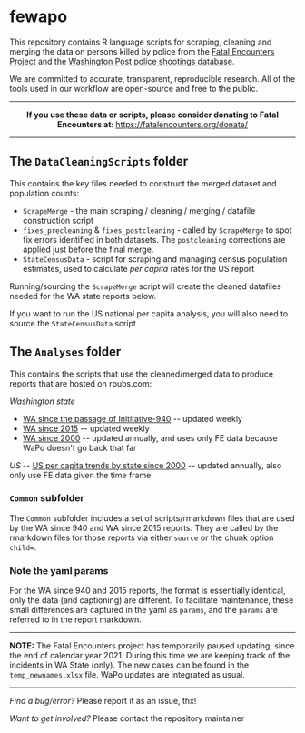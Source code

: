 # fewapo

This repository contains R language scripts for scraping, cleaning and merging the data on persons killed by police from the [Fatal Encounters Project](https://fatalencounters.org/) and the [Washington Post police shootings database](https://www.washingtonpost.com/graphics/investigations/police-shootings-database).

We are committed to accurate, transparent, reproducible research.  All of the tools used in our workflow are open-source and free to the public.

____

<p align="center">
  <b>If you use these data or scripts, please consider donating to Fatal Encounters at:  </b><a href="https://fatalencounters.org/donate/">https://fatalencounters.org/donate/</a>
</p>

____

## The `DataCleaningScripts` folder 

This contains the key files needed to construct the merged dataset and population counts:

* `ScrapeMerge` - the main scraping / cleaning / merging / datafile construction script
* `fixes_precleaning` & `fixes_postcleaning` - called by `ScrapeMerge` to spot fix errors identified in both datasets. The `postcleaning` corrections are applied just before the final merge.
* `StateCensusData` - script for scraping and managing census population estimates, used to calculate *per capita* rates for the US report

Running/sourcing the `ScrapeMerge` script will create the cleaned datafiles needed for the WA state reports below.

If you want to run the US national per capita analysis, you will also need to source the `StateCensusData` script

## The `Analyses` folder

This contains the scripts that use the cleaned/merged data to produce reports that are hosted on rpubs.com:

*Washington state*  
* [WA since the passage of Inititative-940](https://rpubs.com/moxbox/wa_since940) -- updated weekly
* [WA since 2015](https://rpubs.com/moxbox/wa_since2015) -- updated weekly
* [WA since 2000](https://rpubs.com/moxbox/wa_since2000) -- updated annually, and uses only FE data because WaPo doesn't go back that far

*US* -- [US per capita trends by state since 2000](https://rpubs.com/moxbox/statepercapitatrends) -- updated annually, also only use FE data given the time frame.

### `Common` subfolder

The `Common` subfolder includes a set of scripts/rmarkdown files that are used by the WA since 940 and WA since 2015 reports.  They are called by the rmarkdown files for those reports via either `source` or the chunk option `child=`.

### Note the yaml params

For the WA since 940 and 2015 reports, the format is essentially identical, only the data (and captioning) are different.  To facilitate maintenance, these small differences are captured in the yaml as `params`, and the `params` are referred to in the report markdown. 

____

**NOTE:**  The Fatal Encounters project has temporarily paused updating, since the end of calendar year 2021.  During this time we are keeping track of the incidents in WA State (only).  The new cases can be found in the `temp_newnames.xlsx` file.  WaPo updates are integrated as usual.

____

*Find a bug/error?*  Please report it as an issue, thx!

*Want to get involved?* Please contact the repository maintainer
